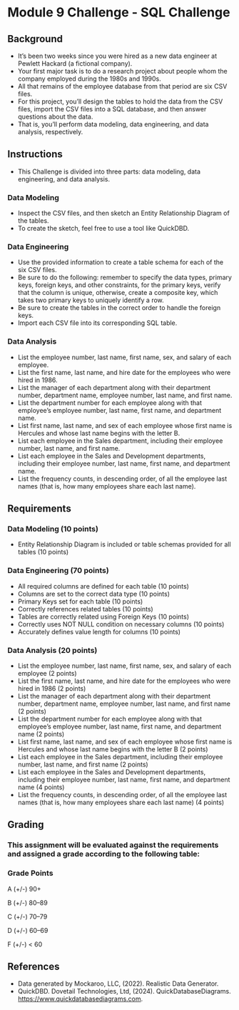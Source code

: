 # Module 9 Challenge - SQL Challenge

## Background
* It’s been two weeks since you were hired as a new data engineer at Pewlett Hackard (a fictional company).
* Your first major task is to do a research project about people whom the company employed during the 1980s and 1990s.
* All that remains of the employee database from that period are six CSV files.
* For this project, you’ll design the tables to hold the data from the CSV files, import the CSV files into a SQL database, and then answer questions about the data.
* That is, you’ll perform data modeling, data engineering, and data analysis, respectively.

## Instructions
* This Challenge is divided into three parts: data modeling, data engineering, and data analysis.

### Data Modeling
* Inspect the CSV files, and then sketch an Entity Relationship Diagram of the tables.
* To create the sketch, feel free to use a tool like QuickDBD.

### Data Engineering
* Use the provided information to create a table schema for each of the six CSV files.
* Be sure to do the following: remember to specify the data types, primary keys, foreign keys, and other constraints, for the primary keys, verify that the column is unique, otherwise, create a composite key, which takes two primary keys to uniquely identify a row.
* Be sure to create the tables in the correct order to handle the foreign keys.
* Import each CSV file into its corresponding SQL table.

### Data Analysis
* List the employee number, last name, first name, sex, and salary of each employee.
* List the first name, last name, and hire date for the employees who were hired in 1986.
* List the manager of each department along with their department number, department name, employee number, last name, and first name.
* List the department number for each employee along with that employee’s employee number, last name, first name, and department name.
* List first name, last name, and sex of each employee whose first name is Hercules and whose last name begins with the letter B.
* List each employee in the Sales department, including their employee number, last name, and first name.
* List each employee in the Sales and Development departments, including their employee number, last name, first name, and department name.
* List the frequency counts, in descending order, of all the employee last names (that is, how many employees share each last name).

## Requirements

### Data Modeling (10 points)
* Entity Relationship Diagram is included or table schemas provided for all tables (10 points)

### Data Engineering (70 points)
* All required columns are defined for each table (10 points)
* Columns are set to the correct data type (10 points)
* Primary Keys set for each table (10 points)
* Correctly references related tables (10 points)
* Tables are correctly related using Foreign Keys (10 points)
* Correctly uses NOT NULL condition on necessary columns (10 points)
* Accurately defines value length for columns (10 points)

### Data Analysis (20 points)
* List the employee number, last name, first name, sex, and salary of each employee (2 points)
* List the first name, last name, and hire date for the employees who were hired in 1986 (2 points)
* List the manager of each department along with their department number, department name, employee number, last name, and first name (2 points)
* List the department number for each employee along with that employee’s employee number, last name, first name, and department name (2 points)
* List first name, last name, and sex of each employee whose first name is Hercules and whose last name begins with the letter B (2 points)
* List each employee in the Sales department, including their employee number, last name, and first name (2 points)
* List each employee in the Sales and Development departments, including their employee number, last name, first name, and department name (4 points)
* List the frequency counts, in descending order, of all the employee last names (that is, how many employees share each last name) (4 points)

## Grading

### This assignment will be evaluated against the requirements and assigned a grade according to the following table:

### Grade Points

A (+/-)	90+

B (+/-)	80–89

C (+/-)	70–79

D (+/-)	60–69

F (+/-)	< 60

## References
* Data generated by Mockaroo, LLC, (2022). Realistic Data Generator.
* QuickDBD. Dovetail Technologies, Ltd, (2024). QuickDatabaseDiagrams. https://www.quickdatabasediagrams.com.
